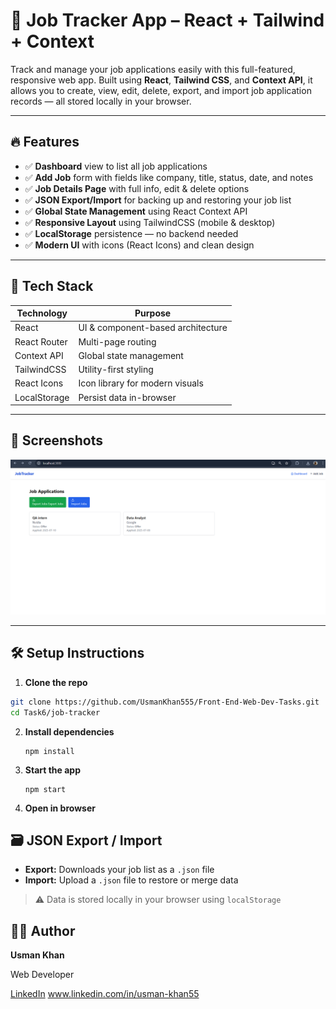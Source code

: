 # 📂 Job Tracker App – React + Tailwind + Context

Track and manage your job applications easily with this full-featured, responsive web app.
Built using **React**, **Tailwind CSS**, and **Context API**, it allows you to create, view, edit, delete, export, and import job application records — all stored locally in your browser.

---

## 🔥 Features

- ✅ **Dashboard** view to list all job applications
- ✅ **Add Job** form with fields like company, title, status, date, and notes
- ✅ **Job Details Page** with full info, edit & delete options
- ✅ **JSON Export/Import** for backing up and restoring your job list
- ✅ **Global State Management** using React Context API
- ✅ **Responsive Layout** using TailwindCSS (mobile & desktop)
- ✅ **LocalStorage** persistence — no backend needed
- ✅ **Modern UI** with icons (React Icons) and clean design

---

## 🧪 Tech Stack

| Technology   | Purpose                           |
| ------------ | --------------------------------- |
| React        | UI & component-based architecture |
| React Router | Multi-page routing                |
| Context API  | Global state management           |
| TailwindCSS  | Utility-first styling             |
| React Icons  | Icon library for modern visuals   |
| LocalStorage | Persist data in-browser           |

---

## 📸 Screenshots

![1752039328759](image/Readme/1752039328759.png)

---

## 🛠️ Setup Instructions

1. **Clone the repo**

```bash
git clone https://github.com/UsmanKhan555/Front-End-Web-Dev-Tasks.git
cd Task6/job-tracker
```


2. **Install dependencies**

   ```
   npm install
   ```
3. **Start the app**

   ```
   npm start
   ```
4. **Open in browser**

## 🗃 JSON Export / Import

* **Export:** Downloads your job list as a `.json` file
* **Import:** Upload a `.json` file to restore or merge data

> ⚠️ Data is stored locally in your browser using `localStorage`



## 🧑‍💻 Author

**Usman Khan**

Web Developer

[LinkedIn](www.linkedin.com/in/usman-khan55) www.linkedin.com/in/usman-khan55
